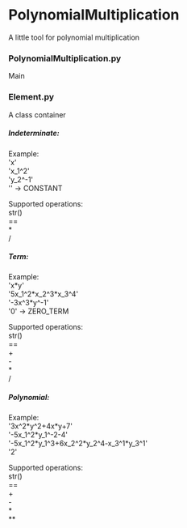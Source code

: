 # PolynomialMultiplication
A little tool for polynomial multiplication
### PolynomialMultiplication.py
Main
### Element.py
A class container
##### Indeterminate:
Example:\
'x'\
'x_1^2'\
'y_2^-1'\
'' -> CONSTANT


Supported operations:\
str()\
==\
\*\
/
##### Term:
Example:\
'x\*y'\
'5x_1^2\*x_2^3\*x_3^4'\
'-3x^3\*y^-1'\
'0' -> ZERO_TERM


Supported operations:\
str()\
==\
\+\
\-\
\*\
/
##### Polynomial:
Example:\
'3x^2\*y^2+4x\*y+7'\
'-5x_1^2\*y_1^-2-4'\
'-5x_1^2\*y_1^3+6x_2^2\*y_2^4-x_3^1\*y_3^1'\
'2'


Supported operations:\
str()\
==\
\+\
\-\
\*\
\**
